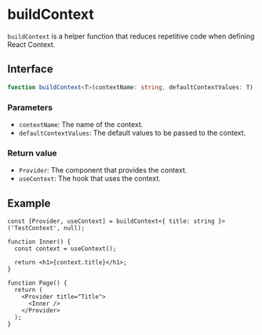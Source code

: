 # buildContext

`buildContext` is a helper function that reduces repetitive code when defining React Context.

## Interface

```ts
function buildContext<T>(contextName: string, defaultContextValues: T): [React.Provider<T>, () => T];
```

### Parameters

- `contextName`: The name of the context.
- `defaultContextValues`: The default values to be passed to the context.

### Return value

- `Provider`: The component that provides the context.
- `useContext`: The hook that uses the context.

## Example

```tsx
const [Provider, useContext] = buildContext<{ title: string }>('TestContext', null);

function Inner() {
  const context = useContext();

  return <h1>{context.title}</h1>;
}

function Page() {
  return (
    <Provider title="Title">
      <Inner />
    </Provider>
  );
}
```
